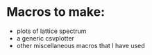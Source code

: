 # Macros to make:
* plots of lattice spectrum
* a generic csvplotter
* other miscellaneous macros that I have used
